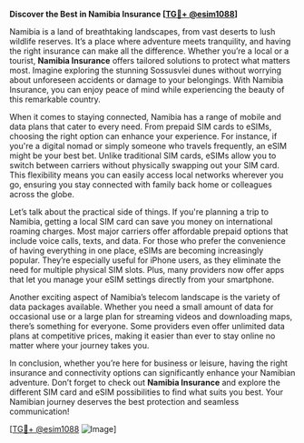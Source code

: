 **Discover the Best in Namibia Insurance [[TG💪+ @esim1088](https://t.me/s/esim1088)]**

Namibia is a land of breathtaking landscapes, from vast deserts to lush wildlife reserves. It’s a place where adventure meets tranquility, and having the right insurance can make all the difference. Whether you’re a local or a tourist, **Namibia Insurance** offers tailored solutions to protect what matters most. Imagine exploring the stunning Sossusvlei dunes without worrying about unforeseen accidents or damage to your belongings. With Namibia Insurance, you can enjoy peace of mind while experiencing the beauty of this remarkable country.

When it comes to staying connected, Namibia has a range of mobile and data plans that cater to every need. From prepaid SIM cards to eSIMs, choosing the right option can enhance your experience. For instance, if you're a digital nomad or simply someone who travels frequently, an eSIM might be your best bet. Unlike traditional SIM cards, eSIMs allow you to switch between carriers without physically swapping out your SIM card. This flexibility means you can easily access local networks wherever you go, ensuring you stay connected with family back home or colleagues across the globe.

Let’s talk about the practical side of things. If you're planning a trip to Namibia, getting a local SIM card can save you money on international roaming charges. Most major carriers offer affordable prepaid options that include voice calls, texts, and data. For those who prefer the convenience of having everything in one place, eSIMs are becoming increasingly popular. They’re especially useful for iPhone users, as they eliminate the need for multiple physical SIM slots. Plus, many providers now offer apps that let you manage your eSIM settings directly from your smartphone.

Another exciting aspect of Namibia’s telecom landscape is the variety of data packages available. Whether you need a small amount of data for occasional use or a large plan for streaming videos and downloading maps, there’s something for everyone. Some providers even offer unlimited data plans at competitive prices, making it easier than ever to stay online no matter where your journey takes you.

In conclusion, whether you’re here for business or leisure, having the right insurance and connectivity options can significantly enhance your Namibian adventure. Don’t forget to check out **Namibia Insurance** and explore the different SIM card and eSIM possibilities to find what suits you best. Your Namibian journey deserves the best protection and seamless communication!

[[TG💪+ @esim1088](https://t.me/s/esim1088) ![Image](https://i.postimg.cc/Y0z9fWf4/image.png)]